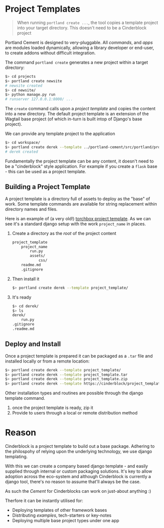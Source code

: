 # Project Templates

> When running `portland create ...`, the tool copies a template project into your target directory. This doesn't need to be a Cinderblock project


Portland Cement is designed to very-pluggable. All _commands_, and _apps_ are modules loaded dynamically, allowing a library developer or end-user, to create addons without difficult integration.


The command `portland create` generates a new project within a target directory:

```bash
$> cd projects
$> portland create newsite
# newsite created
$> cd newsite/
$> python manage.py run
# runserver 127.0.0.1:8000/ ...
```

The `create` command calls upon a _project template_ and copies the content into a new directory. The default project template is an extension of the Wagtail base project (of which in-turn is built intop of Django's base project).

We can provide any template project to the application

```bash
$> cd workspace/
$> portland create derek --template ../portland-cement/src/portland/project_templates/blank
# derek created
```

Fundamentally the project template can be any content, it doesn't need to be a "cinderblock" style application. For example if you create a `flask` base - this can be used as a project template.

## Building a Project Template

A project template is a directory full of assets to deploy as the "base" of work. Some template commands are available for string replacement within directory names and files.

Here is an example of (a very old!) [torchbox project template](https://github.com/torchbox/wagtail-template/tree/develop/project_name/). As we can see it's a standard django setup with the work `project_name` in places.

1. Create a directory as the _root_ of the project content

    ```bash
    project_template
        project_name
            run.py
            assets/
                css/
        readme.md
        .gitignore
    ```

2. Then install it

    ```bash
    $> portland create derek --template project_template/
    ```

3. It's ready

    ```bash
    $> cd derek/
    $> ls
    derek/
        run.py
    .gitignore
    .readme.md
    ```

## Deploy and Install

Once a project template is prepared it can be packaged as a `.tar` file and installed locally or from a remote location:

```bash
$> portland create derek --template project_template/
$> portland create derek --template project_template.tar
$> portland create derek --template project_template.zip
$> portland create derek --template https://cinderblock/project_template.zip
```

Other installation types and routines are possible through the django template command.

1. once the project template is ready, zip it
2. Provide to users through a local or remote distribution method


# Reason

Cinderblock is a project template to build out a base package. Adhering to the philospohy of relying upon the underlying technology, we use django templating.

With this we can create a company based django template - and easily supplied through internal or custom packaging solutions. It's key to allow adoption across the eco-system and although Cinderblock is currently a django tool, there's no reason to assume that'll always be the case.

As such the _Cement_ for Cinderblocks can work on just-about anything :)

Therfore it can be instantly utilised for:

+ Deploying templates of other framework bases
+ Distributing _examples_, tech-starters or key-notes
+ Deploying multiple base project types under one app